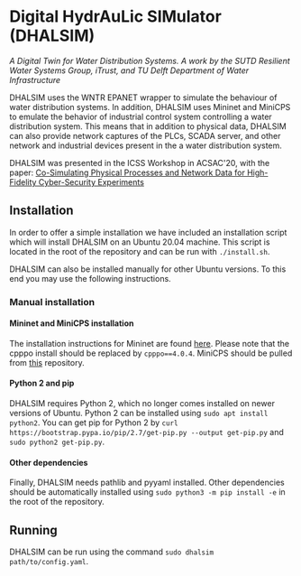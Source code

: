 # Digital HydrAuLic SIMulator (DHALSIM)
_A Digital Twin for Water Distribution Systems. A work by the SUTD Resilient Water Systems Group, iTrust, and TU Delft Department of Water Infrastructure_

DHALSIM uses the WNTR EPANET wrapper to simulate the behaviour of water distribution systems. In addition, DHALSIM uses Mininet and MiniCPS to emulate the behavior of industrial control system controlling a water distribution system. This means that in addition to physical data, DHALSIM can also provide network captures of the PLCs, SCADA server, and other network and industrial devices present in the a water distribution system.

DHALSIM was presented in the ICSS Workshop in ACSAC'20, with the paper: [Co-Simulating Physical Processes and Network Data for High-Fidelity Cyber-Security Experiments](https://dl.acm.org/doi/abs/10.1145/3442144.3442147)

## Installation

In order to offer a simple installation we have included an installation script which will install DHALSIM on an Ubuntu 20.04 machine. This script is located in the root of the repository and can be run with ```./install.sh```.

DHALSIM can also be installed manually for other Ubuntu versions. To this end you may use the following instructions.

### Manual installation
#### Mininet and MiniCPS installation

The installation instructions for Mininet are found [here](https://github.com/scy-phy/minicps/blob/master/docs/userguide.rst). Please note that the cpppo install should be replaced by ```cpppo==4.0.4```. MiniCPS should be pulled from [this](https://github.com/afmurillo/minicps.git) repository.

#### Python 2 and pip

DHALSIM requires Python 2, which no longer comes installed on newer versions of Ubuntu. Python 2 can be installed using ```sudo apt install python2```. You can get pip for Python 2 by ```curl https://bootstrap.pypa.io/pip/2.7/get-pip.py --output get-pip.py``` and ```sudo python2 get-pip.py```.

#### Other dependencies

Finally, DHALSIM needs pathlib and pyyaml installed. Other dependencies should be automatically installed using ```sudo python3 -m pip install -e``` in the root of the repository.

## Running

DHALSIM can be run using the command ```sudo dhalsim path/to/config.yaml```.
